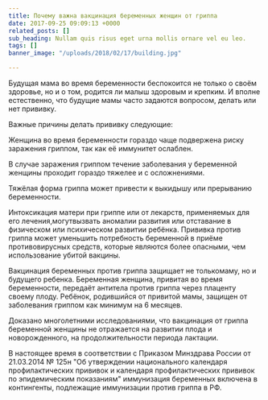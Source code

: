 ```yaml
---
title: Почему важна вакцинация беременных женщин от гриппа
date: 2017-09-25 09:09:13 +0000
related_posts: []
sub_heading: Nullam quis risus eget urna mollis ornare vel eu leo.
tags: []
banner_image: "/uploads/2018/02/17/building.jpg"

---
```

Будущая мама во время беременности беспокоится не только о своём здоровье, но и о том, родится ли малыш здоровым и крепким. И вполне естественно, что будущие мамы часто задаются вопросом, делать или нет прививку.

Важные причины делать прививку следующие: 

Женщина во время беременности гораздо чаще подвержена риску заражения гриппом, так как её иммунитет ослаблен.<!--more-->

В случае заражения гриппом течение заболевания у беременной женщины проходит гораздо тяжелее и с осложнениями.

Тяжёлая форма гриппа может привести к выкидышу или прерыванию беременности.

Интоксикация матери при гриппе или от лекарств, применяемых для его лечения,могутвызвать аномалии развития или отставание в физическом или психическом развитии ребёнка. Прививка против гриппа может уменьшить потребность беременной в приёме противовирусных средств, которые являются более опасными, чем использование убитой вакцины.

Вакцинация беременных против гриппа защищает не толькомаму, но и будущего ребенка. Беременная женщина, привитая во время беременности, передаёт антитела против гриппа через плаценту своему плоду. Ребёнок, родившийся от привитой мамы, защищен от заболевания гриппом как минимум на 6 месяцев.

Доказано многолетними исследованиями, что вакцинация от гриппа беременной женщины не отражается на развитии плода и новорожденного, на продолжительности периода лактации.

В настоящее время в соответствии с Приказом Минздрава России от 21.03.2014 № 125н "Об утверждении национального календаря профилактических прививок и календаря профилактических прививок по эпидемическим показаниям" иммунизация беременных включена в контингенты, подлежащие иммунизации против гриппа в РФ.
